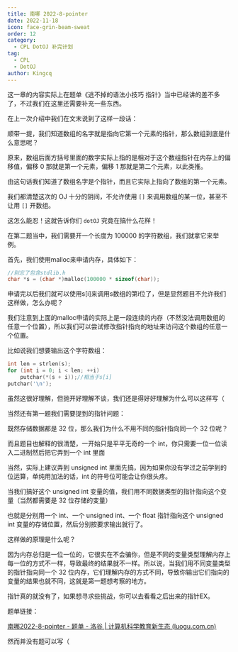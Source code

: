 ```yaml
---
title: 南哪 2022-8-pointer
date: 2022-11-18
icon: face-grin-beam-sweat
order: 12
category:
  - CPL DotOJ 补完计划
tag:
  - CPL
  - DotOJ
author: Kingcq
---
```


这一章的内容实际上在题单《逃不掉的语法小技巧 指针》当中已经讲的差不多了，不过我们在这里还需要补充一些东西。

在上一次介绍中我们在文末说到了这样一段话：

顺带一提，我们知道数组的名字就是指向它第一个元素的指针，那么数组到底是什么意思呢？

原来，数组后面方括号里面的数字实际上指的是相对于这个数组指针在内存上的偏移值，偏移 0 那就是第一个元素，偏移 1 那就是第二个元素，以此类推。

由这句话我们知道了数组名字是个指针，而且它实际上指向了数组的第一个元素。

我们都清楚这次的 OJ 十分的阴间，不允许使用 `[]` 来调用数组的某一位，甚至不让用 `[]` 开数组。

这怎么能忍！这就告诉你们 `dotOJ` 究竟在搞什么花样！

在第二题当中，我们需要开一个长度为 100000 的字符数组，我们就拿它来举例。

首先，我们使用malloc来申请内存，具体如下：

```c
//别忘了包含stdlib.h
char *s = (char *)malloc(100000 * sizeof(char));
```

申请完以后我们就可以使用s[i]来调用s数组的第i位了，但是显然题目不允许我们这样做，怎么办呢？

我们注意到上面的malloc申请的实际上是一段连续的内存（不然没法调用数组的任意一个位置），所以我们可以尝试修改指针指向的地址来访问这个数组的任意一个位置。

比如说我们想要输出这个字符数组：

```c
int len = strlen(s);
for (int i = 0; i < len; ++i)
    putchar(*(s + i));//相当于s[i]
putchar('\n');
```

虽然这很好理解，但抛开好理解不谈，我们还是得好好理解为什么可以这样写（

当然还有第一题我们需要提到的指针问题：

既然存储数据都是 32 位，那么我们为什么不用不同的指针指向同一个 32 位呢？

而且题目也解释的很清楚，一开始只是平平无奇的一个 int，你只需要一位一位读入二进制然后把它弄到一个 int 里面

当然，实际上建议弄到 unsigned int 里面先搞，因为如果你没有学过之前学到的位运算，单纯用加法的话，int 的符号位可能会让你很头疼。

当我们搞好这个 unsigned int 变量的值，我们用不同数据类型的指针指向这个变量（当然都需要是 32 位存储的变量）

也就是分别用一个 int、一个 unsigned int、一个 float 指针指向这个 unsigned int 变量的存储位置，然后分别按要求输出就行了。

这样做的原理是什么呢？

因为内存总归是一位一位的，它很实在不会骗你，但是不同的变量类型理解内存上每一位的方式不一样，导致最终的结果就不一样。所以说，当我们用不同变量类型的指针指向同一个 32 位内存，它们理解内存的方式不同，导致你输出它们指向的变量的结果也就不同，这就是第一题想考察的地方。

指针真的就没有了，如果想寻求些挑战，你可以去看看之后出来的指针EX。

题单链接：

[南哪2022-8-pointer - 题单 - 洛谷 | 计算机科学教育新生态 (luogu.com.cn)](https://www.luogu.com.cn/training/252165)

然而并没有题可以写（
